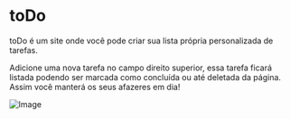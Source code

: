 # toDo

toDo é um site onde você pode criar sua lista própria personalizada de tarefas.

Adicione uma nova tarefa no campo direito superior, essa tarefa ficará listada podendo ser marcada como concluída ou até deletada da página. Assim você manterá os seus afazeres em dia!

![Image](https://user-images.githubusercontent.com/102544229/188634181-0ced074a-0693-4e2e-8270-465b96af2125.jpg)
